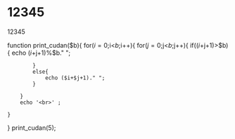 # 12345
12345

function print_cudan($b){
    for($i=0;$i<$b;$i++){
        for($j=0;$j<$b;$j++){
            if(($i+$j+1)>$b){
                echo ($i+$j+1)%$b." ";

            }
            else{
                echo ($i+$j+1)." ";
            }
           
        }
        echo '<br>' ;

    }
}
print_cudan(5); 
